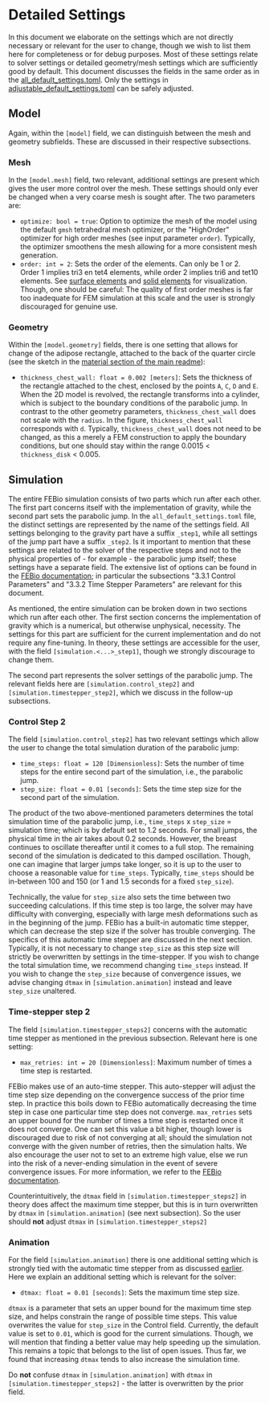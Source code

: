 # Detailed Settings
In this document we elaborate on the settings which are not directly necessary or relevant for the user to change, though we wish to list them here for completeness or for debug purposes.
Most of these settings relate to solver settings or detailed geometry/mesh settings which are sufficiently good by default.
This document discusses the fields in the same order as in the [all_default_settings.toml](/all_default_settings.toml).
Only the settings in [adjustable_default_settings.toml](/adjustable_default_settings.toml) can be safely adjusted.

## Model
Again, within the `[model]` field, we can distinguish between the mesh and geometry subfields.
These are discussed in their respective subsections.

### Mesh
In the `[model.mesh]` field, two relevant, additional settings are present which gives the user more control over the mesh.
These settings should only ever be changed when a very coarse mesh is sought after.
The two parameters are:
- `optimize: bool = true`: Option to optimize the mesh of the model using the default `gmsh` tetrahedral mesh optimizer, or the "HighOrder" optimizer for high order meshes (see input parameter `order`).
    Typically, the optimizer smoothens the mesh allowing for a more consistent mesh generation.
- `order: int = 2`: Sets the order of the elements.
    Can only be 1 or 2.
    Order 1 implies tri3 en tet4 elements, while order 2 implies tri6 and tet10 elements.
    See [surface elements](https://help.febio.org/docs/FEBioUser-4-7/UM47-3.6.2.2.html) and [solid elements](https://help.febio.org/docs/FEBioUser-4-7/UM47-3.6.2.1.html) for visualization.
    Though, one should be careful: The quality of first order meshes is far too inadequate for FEM simulation at this scale and the user is strongly discouraged for genuine use.

### Geometry
Within the `[model.geometry]` fields, there is one setting that allows for change of the adipose rectangle, attached to the back of the quarter circle (see the sketch in the [material section of the main readme](../README.md#geometry)):

- `thickness_chest_wall: float = 0.002 [meters]`: Sets the thickness of the rectangle attached to the chest, enclosed by the points `A`, `C`, `D` and `E`.
    When the 2D model is revolved, the rectangle transforms into a cylinder, which is subject to the boundary conditions of the parabolic jump.
    In contrast to the other geometry parameters, `thickness_chest_wall` does not scale with the `radius`.
    In the figure, `thickness_chest_wall` corresponds with `d`.
    Typically, `thickness_chest_wall` does not need to be changed, as this a merely a FEM construction to apply the boundary conditions, but one should stay within the range 0.0015 < `thickness_disk` < 0.005.

## Simulation
The entire FEBio simulation consists of two parts which run after each other.
The first part concerns itself with the implementation of gravity, while the second part sets the parabolic jump.
In the `all_default_settings.toml` file, the distinct settings are represented by the name of the settings field.
All settings belonging to the gravity part have a suffix `_step1`, while all settings of the jump part have a suffix `_step2`.
Is it important to mention that these settings are related to the solver of the respective steps and not to the physical properties of - for example - the parabolic jump itself; these settings have a separate field.
The extensive list of options can be found in the [FEBio documentation](https://help.febio.org/docs/FEBioUser-4-7/UM47-Section-3.3.html); in particular the subsections "3.3.1 Control Parameters" and "3.3.2 Time Stepper Parameters" are relevant for this document.


As mentioned, the entire simulation can be broken down in two sections which run after each other.
The first section concerns the implementation of gravity which is a numerical, but otherwise unphysical, necessity.
The settings for this part are sufficient for the current implementation and do not require any fine-tuning.
In theory, these settings are accessible for the user, with the field `[simulation.<...>_step1]`, though we strongly discourage to change them.

The second part represents the solver settings of the parabolic jump.
The relevant fields here are `[simulation.control_step2]` and `[simulation.timestepper_step2]`, which we discuss in the follow-up subsections.

### Control Step 2
The field `[simulation.control_step2]` has two relevant settings which allow the user to change the total simulation duration of the parabolic jump:
- `time_steps: float = 120 [Dimensionless]`: Sets the number of time steps for the entire second part of the simulation, i.e., the parabolic jump.
- `step_size: float = 0.01 [seconds]`: Sets the time step size for the second part of the simulation.

The product of the two above-mentioned parameters determines the total simulation time of the parabolic jump, i.e., `time_steps` x `step_size` = simulation time; which is by default set to 1.2 seconds.
For small jumps, the physical time in the air takes about 0.2 seconds.
However, the breast continues to oscillate thereafter until it comes to a full stop.
The remaining second of the simulation is dedicated to this damped oscillation.
Though, one can imagine that larger jumps take longer, so it is up to the user to choose a reasonable value for `time_steps`.
Typically, `time_steps` should be in-between 100 and 150 (or 1 and 1.5 seconds for a fixed `step_size`).

Technically, the value for `step_size` also sets the time between two succeeding calculations.
If this time step is too large, the solver may have difficulty with converging, especially with large mesh deformations such as in the beginning of the jump.
FEBio has a built-in automatic time stepper, which can decrease the step size if the solver has trouble converging.
The specifics of this automatic time stepper are discussed in the next section.
Typically, it is not necessary to change `step_size` as this step size will strictly be overwritten by settings in the time-stepper.
If you wish to change the total simulation time, we recommend changing `time_steps` instead.
If you wish to change the `step_size` because of convergence issues, we advise changing `dtmax` in `[simulation.animation]` instead and leave `step_size` unaltered.

### Time-stepper step 2
The field `[simulation.timestepper_steps2]` concerns with the automatic time stepper as mentioned in the previous subsection.
Relevant here is one setting:
- `max_retries: int = 20 [Dimensionless]`: Maximum number of times a time step is restarted.

FEBio makes use of an auto-time stepper.
This auto-stepper will adjust the time step size depending on the convergence success of the prior time step.
In practice this boils down to FEBio automatically decreasing the time step in case one particular time step does not converge.
`max_retries` sets an upper bound for the number of times a time step is restarted once it does not converge.
One can set this value a bit higher, though lower is discouraged due to risk of not converging at all; should the simulation not converge with the given number of retries, then the simulation halts.
We also encourage the user not to set to an extreme high value, else we run into the risk of a never-ending simulation in the event of severe convergence issues.
For more information, we refer to the [FEBio documentation](https://help.febio.org/docs/FEBioUser-4-7/UM47-Subsection-3.3.2.html).

Counterintuitively, the `dtmax` field in `[simulation.timestepper_steps2]` in theory does affect the maximum time stepper, but this is in turn overwritten by `dtmax` in `[simulation.animation]` (see next subsection).
So the user should **not** adjust `dtmax` in `[simulation.timestepper_steps2]`

### Animation
For the field `[simulation.animation]` there is one additional setting which is strongly tied with the automatic time stepper from as discussed [earlier](#control-step-2).
Here we explain an additional setting which is relevant for the solver:
- `dtmax: float = 0.01 [seconds]`: Sets the maximum time step size.

`dtmax` is a parameter that sets an upper bound for the maximum time step size, and helps constrain the range of possible time steps.
This value overwrites the value for `step_size` in the Control field.
Currently, the default value is set to `0.01`, which is good for the current simulations.
Though, we will mention that finding a better value may help speeding up the simulation.
This remains a topic that belongs to the list of open issues.
Thus far, we found that increasing `dtmax` tends to also increase the simulation time.

Do **not** confuse `dtmax` in `[simulation.animation]` with  `dtmax` in `[simulation.timestepper_steps2]` - the latter is overwritten by the prior field.
